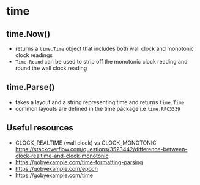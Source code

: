 # time

## time.Now()
- returns a `time.Time` object that includes both wall clock and monotonic clock readings
- `Time.Round` can be used to strip off the monotonic clock reading and round the wall clock reading

## time.Parse()
- takes a layout and a string representing time and returns `time.Time`
- common layouts are defined in the time package i.e `time.RFC3339`



## Useful resources
- CLOCK_REALTIME (wall clock) vs CLOCK_MONOTONIC https://stackoverflow.com/questions/3523442/difference-between-clock-realtime-and-clock-monotonic
- https://gobyexample.com/time-formatting-parsing
- https://gobyexample.com/epoch
- https://gobyexample.com/time

